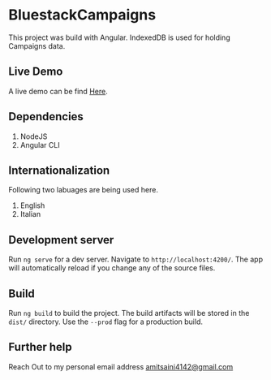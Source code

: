 # BluestackCampaigns

This project was build with Angular. IndexedDB is used for holding Campaigns data.

## Live Demo

A live demo can be find [Here](https://amitsaini4142.github.io).

## Dependencies
1. NodeJS
2. Angular CLI

## Internationalization
Following two labuages are being used here.
1. English
2. Italian

## Development server

Run `ng serve` for a dev server. Navigate to `http://localhost:4200/`. The app will automatically reload if you change any of the source files.

## Build

Run `ng build` to build the project. The build artifacts will be stored in the `dist/` directory. Use the `--prod` flag for a production build.

## Further help

Reach Out to my personal email address amitsaini4142@gmail.com
